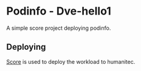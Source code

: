 # Podinfo - Dve-hello1

A simple score project deploying podinfo.

## Deploying

[Score](https://score.dev/) is used to deploy the workload to humanitec.
